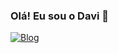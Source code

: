 ### Olá! Eu sou o Davi 👋

[![Blog](https://img.shields.io/badge/Gmail-D14836?style=for-the-badge&logo=gmail&logoColor=white)](mailto:davianitelli282@gmail.com)
